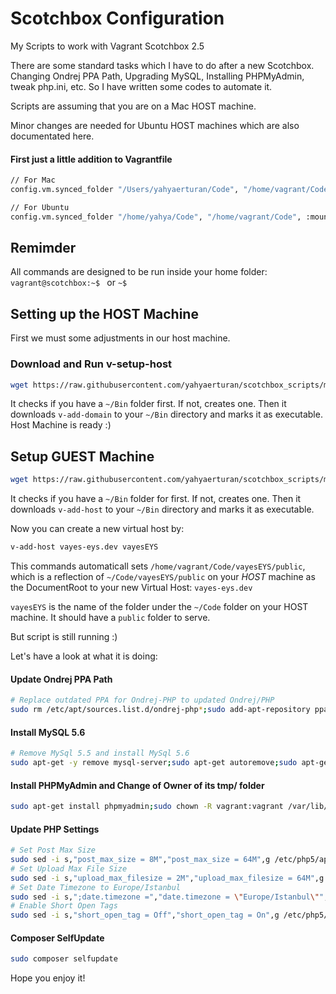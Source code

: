 # Scotchbox Configuration
My Scripts to work with Vagrant Scotchbox 2.5

There are some standard tasks which I have to do after a new Scotchbox. Changing Ondrej PPA Path, Upgrading MySQL, Installing PHPMyAdmin, tweak php.ini, etc. So I have written some codes to automate it.

Scripts are assuming that you are on a Mac HOST machine.

Minor changes are needed for Ubuntu HOST machines which are also documentated here.

#### First just a little addition to Vagrantfile
```bash
// For Mac
config.vm.synced_folder "/Users/yahyaerturan/Code", "/home/vagrant/Code", :mount_options => ["dmode=777", "fmode=666"]
```

```bash
// For Ubuntu
config.vm.synced_folder "/home/yahya/Code", "/home/vagrant/Code", :mount_options => ["dmode=777", "fmode=666"]
```

## Remimder
All commands are designed to be run inside your home folder: `vagrant@scotchbox:~$ ` or `~$`

## Setting up the HOST Machine
First we must some adjustments in our host machine.

### Download and Run v-setup-host
```bash
wget https://raw.githubusercontent.com/yahyaerturan/scotchbox_scripts/master/v-setup-host --output-document=v-setup-host-machine-for-vagrant;chmod +x v-setup-host-machine-for-vagrant;./v-setup-host-machine-for-vagrant;rm v-setup-host-machine-for-vagrant
```

It checks if you have a `~/Bin` folder first. If not, creates one. Then it downloads `v-add-domain` to your `~/Bin` directory and marks it as executable. Host Machine is ready :)

## Setup GUEST Machine
```bash
wget https://raw.githubusercontent.com/yahyaerturan/scotchbox_scripts/master/v-setup-guest --output-document=v-setup-guest-machine-for-vagrant;chmod +x v-setup-guest-machine-for-vagrant;./v-setup-guest-machine-for-vagrant;rm v-setup-guest-machine-for-vagrant
```

It checks if you have a `~/Bin` folder for first. If not, creates one. Then it downloads `v-add-host` to your `~/Bin` directory and marks it as executable.

Now you can create a new virtual host by:

```bash
v-add-host vayes-eys.dev vayesEYS
```

This commands automaticall sets `/home/vagrant/Code/vayesEYS/public`, which is a reflection of `~/Code/vayesEYS/public` on your _HOST_ machine as the DocumentRoot to your new Virtual Host: `vayes-eys.dev`

`vayesEYS` is the name of the folder under the `~/Code` folder on your HOST machine. It should have a `public` folder to serve.

But script is still running :)

Let's have a look at what it is doing:

#### Update Ondrej PPA Path
```bash
# Replace outdated PPA for Ondrej-PHP to updated Ondrej/PHP
sudo rm /etc/apt/sources.list.d/ondrej-php*;sudo add-apt-repository ppa:ondrej/php;sudo apt-get update;
```
#### Install MySQL 5.6
```bash
# Remove MySql 5.5 and install MySql 5.6
sudo apt-get -y remove mysql-server;sudo apt-get autoremove;sudo apt-get -y install mysql-client-5.6 mysql-client-core-5.6;sudo apt-get -y install mysql-server-5.6
```
#### Install PHPMyAdmin and Change of Owner of its tmp/ folder
```bash
sudo apt-get install phpmyadmin;sudo chown -R vagrant:vagrant /var/lib/phpmyadmin/tmp/
```
#### Update PHP Settings
```bash
# Set Post Max Size
sudo sed -i s,"post_max_size = 8M","post_max_size = 64M",g /etc/php5/apache2/php.ini
# Set Upload Max File Size
sudo sed -i s,"upload_max_filesize = 2M","upload_max_filesize = 64M",g /etc/php5/apache2/php.ini
# Set Date Timezone to Europe/Istanbul
sudo sed -i s,";date.timezone =","date.timezone = \"Europe/Istanbul\"",g /etc/php5/apache2/php.ini
# Enable Short Open Tags
sudo sed -i s,"short_open_tag = Off","short_open_tag = On",g /etc/php5/apache2/php.ini
```

#### Composer SelfUpdate
```bash
sudo composer selfupdate
```


Hope you enjoy it!
